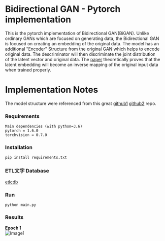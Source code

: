 # Bidirectional GAN - Pytorch implementation
This is the pytorch implementation of Bidirectional GAN(BiGAN). Unlike ordinary GANs which are focused on generating data, the Bidirectional GAN is focused on creating an embedding of the original data. The model has an additional "Encoder" Structure from the original GAN which helps to encode original data. The descriminator will then discriminate the joint distribution of the latent vector and original data. The [paper](https://arxiv.org/abs/1605.09782) theoretically proves that the latent embedding will become an inverse mapping of the original input data when trained properly. 

# Implementation Notes
The model structure were referenced from this great [github1](https://github.com/eriklindernoren/PyTorch-GAN/blob/master/implementations/cgan/cgan.py) [github2](https://github.com/jaeho3690/BidirectionalGAN) repo. 

### Requirements
```
Main dependencies (with python=3.6)  
pytorch = 1.6.0  
torchvision = 0.7.0  
```

### Installation
```
pip install requirements.txt
```

### ETL文字 Database
[etlcdb](http://etlcdb.db.aist.go.jp/?lang=ja)


### Run
```
python main.py
```

### Results
**Epoch 1**  
![Image1]()    
 